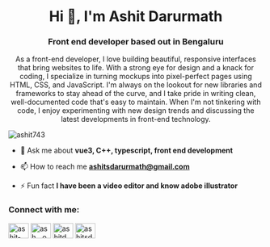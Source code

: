<h1 align="center">Hi 👋, I'm Ashit Darurmath</h1>
<h3 align="center">Front end developer based out in Bengaluru</h3>

<p align = "center" >As a front-end developer, I love building beautiful, responsive interfaces that bring websites to life. With a strong eye for design and a knack for coding, I specialize in turning mockups into pixel-perfect pages using HTML, CSS, and JavaScript. I'm always on the lookout for new libraries and frameworks to stay ahead of the curve, and I take pride in writing clean, well-documented code that's easy to maintain. When I'm not tinkering with code, I enjoy experimenting with new design trends and discussing the latest developments in front-end technology.</p>

<p align="left"> <img src="https://komarev.com/ghpvc/?username=ashit743&label=Profile%20views&color=0e75b6&style=flat" alt="ashit743" /> </p>

- 💬 Ask me about **vue3, C++, typescript, front end development**

- 📫 How to reach me **ashitsdarurmath@gmail.com**

- ⚡ Fun fact **I have been a video editor and know adobe illustrator**

<h3 align="left">Connect with me:</h3>
<p align="left">
<a href="https://linkedin.com/in/ashit-darurmath" target="blank"><img align="center" src="https://raw.githubusercontent.com/rahuldkjain/github-profile-readme-generator/master/src/images/icons/Social/linked-in-alt.svg" alt="ashit-darurmath" height="30" width="40" /></a>
<a href="https://instagram.com/ash__o7" target="blank"><img align="center" src="https://raw.githubusercontent.com/rahuldkjain/github-profile-readme-generator/master/src/images/icons/Social/instagram.svg" alt="ash__o7" height="30" width="40" /></a>
<a href="https://www.codechef.com/users/ashitd" target="blank"><img align="center" src="https://cdn.jsdelivr.net/npm/simple-icons@3.1.0/icons/codechef.svg" alt="ashitd" height="30" width="40" /></a>
<a href="https://www.leetcode.com/ashitsdarurmath" target="blank"><img align="center" src="https://raw.githubusercontent.com/rahuldkjain/github-profile-readme-generator/master/src/images/icons/Social/leet-code.svg" alt="ashitsdarurmath" height="30" width="40" /></a>
</p>


